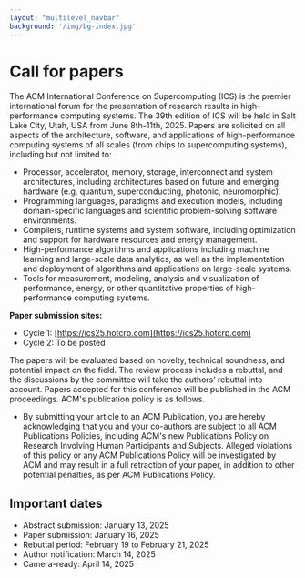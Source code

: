```yaml
---
layout: "multilevel_navbar"
background: '/img/bg-index.jpg'
---
```


# Call for papers

The ACM International Conference on Supercomputing (ICS) is the premier international forum for the presentation of research results in high-performance computing systems. The 39th edition of ICS will be held in Salt Lake City, Utah, USA from June 8th-11th, 2025.
Papers are solicited on all aspects of the architecture, software, and applications of high-performance computing systems of all scales (from chips to supercomputing systems), including but not limited to:

- Processor, accelerator, memory, storage, interconnect and system architectures, including architectures based on future and emerging hardware (e.g. quantum, superconducting, photonic, neuromorphic).
- Programming languages, paradigms and execution models, including domain-specific languages and scientific problem-solving software environments.
- Compilers, runtime systems and system software, including optimization and support for hardware resources and energy management.
- High-performance algorithms and applications including machine learning and large-scale data analytics, as well as the implementation and deployment of algorithms and applications on large-scale systems.
- Tools for measurement, modeling, analysis and visualization of performance, energy, or other quantitative properties of high-performance computing systems.
  
**Paper submission sites:** 
- Cycle 1: [https://ics25.hotcrp.com](https://ics25.hotcrp.com)
- Cycle 2: To be posted

The papers will be evaluated based on novelty, technical soundness, and potential impact on the field.
The review process includes a rebuttal, and the discussions by the committee will take the authors’ rebuttal into account.
Papers accepted for this conference will be published in the ACM proceedings. ACM's publication policy is as follows.

- By submitting your article to an ACM Publication, you are hereby acknowledging that you and your co-authors are subject to all ACM Publications Policies, including ACM's new Publications Policy on Research Involving Human Participants and Subjects. Alleged violations of this policy or any ACM Publications Policy will be investigated by ACM and may result in a full retraction of your paper, in addition to other potential penalties, as per ACM Publications Policy.

## Important dates
- Abstract submission: January 13, 2025
- Paper submission: January 16, 2025
- Rebuttal period: February 19 to February 21, 2025
- Author notification: March 14, 2025
- Camera-ready: April 14, 2025
